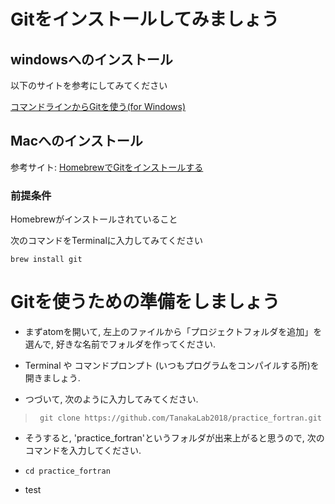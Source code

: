 # Gitをインストールしてみましょう

## windowsへのインストール

以下のサイトを参考にしてみてください

[コマンドラインからGitを使う(for Windows)](https://qiita.com/taiponrock/items/632c117220e57d555099P)

## Macへのインストール
参考サイト: [HomebrewでGitをインストールする](https://qiita.com/micheleno13/items/133aee005ae37c28960e)

### 前提条件
Homebrewがインストールされていること

次のコマンドをTerminalに入力してみてください

`
  brew install git
`

# Gitを使うための準備をしましょう

* まずatomを開いて, 左上のファイルから「プロジェクトフォルダを追加」を選んで, 好きな名前でフォルダを作ってください.

* Terminal や コマンドプロンプト (いつもプログラムをコンパイルする所)を開きましょう.

* つづいて, 次のように入力してみてください.

> ` git clone https://github.com/TanakaLab2018/practice_fortran.git`

* そうすると, 'practice_fortran'というフォルダが出来上がると思うので, 次のコマンドを入力してください.

* ` cd practice_fortran `

* test

